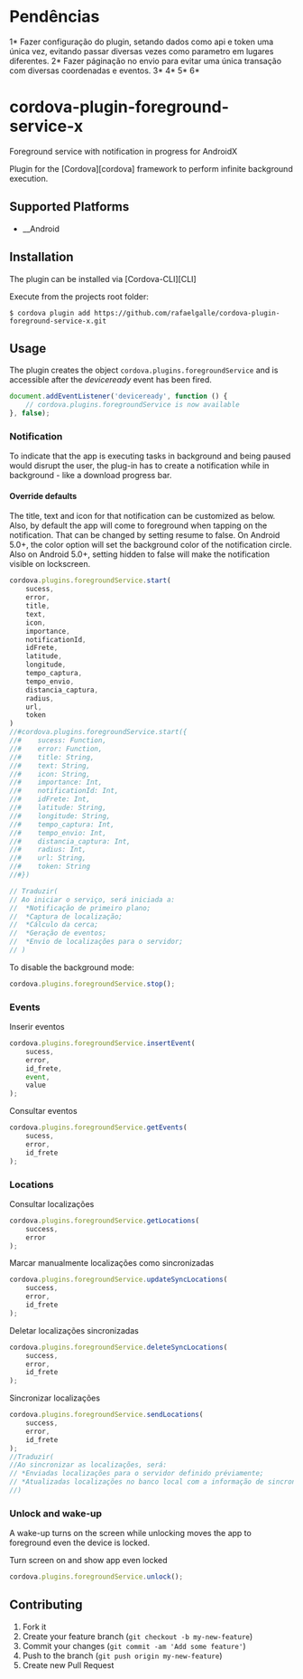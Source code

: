 # Pendências
1* Fazer configuração do plugin, setando dados como api e token uma única vez, evitando passar diversas vezes como parametro em lugares diferentes.
2* Fazer páginação no envio para evitar uma única transação com diversas coordenadas e eventos.
3*
4*
5*
6*


# cordova-plugin-foreground-service-x
 Foreground service with notification in progress for AndroidX

Plugin for the [Cordova][cordova] framework to perform infinite background execution.

## Supported Platforms
- __Android

## Installation
The plugin can be installed via [Cordova-CLI][CLI]

Execute from the projects root folder:

    $ cordova plugin add https://github.com/rafaelgalle/cordova-plugin-foreground-service-x.git

## Usage
The plugin creates the object `cordova.plugins.foregroundService` and is accessible after the *deviceready* event has been fired.

```js
document.addEventListener('deviceready', function () {
    // cordova.plugins.foregroundService is now available
}, false);
```


### Notification
To indicate that the app is executing tasks in background and being paused would disrupt the user, the plug-in has to create a notification while in background - like a download progress bar.

#### Override defaults
The title, text and icon for that notification can be customized as below. Also, by default the app will come to foreground when tapping on the notification. That can be changed by setting resume to false. On Android 5.0+, the color option will set the background color of the notification circle. Also on Android 5.0+, setting hidden to false will make the notification visible on lockscreen.

```js
cordova.plugins.foregroundService.start(
    sucess,				
    error,
    title,
    text,
    icon,
    importance,
    notificationId,
    idFrete,
    latitude,
    longitude,
    tempo_captura,
    tempo_envio,
    distancia_captura,
    radius,
    url,
    token
)
//#cordova.plugins.foregroundService.start({
//#    sucess: Function,				
//#    error: Function,
//#    title: String,
//#    text: String,
//#    icon: String,
//#    importance: Int,
//#    notificationId: Int,
//#    idFrete: Int,
//#    latitude: String,
//#    longitude: String,
//#    tempo_captura: Int,
//#    tempo_envio: Int,
//#    distancia_captura: Int,
//#    radius: Int,
//#    url: String,
//#    token: String
//#})

// Traduzir(
// Ao iniciar o serviço, será iniciada a:
//  *Notificação de primeiro plano;
//  *Captura de localização;
//  *Cálculo da cerca;
//  *Geração de eventos;
//  *Envio de localizações para o servidor;
// )

```

To disable the background mode:
```js
cordova.plugins.foregroundService.stop();
```




### Events
Inserir eventos

```js
cordova.plugins.foregroundService.insertEvent(
    sucess,
    error,
    id_frete,
    event,
    value
);
```

Consultar eventos

```js
cordova.plugins.foregroundService.getEvents(
    sucess,
    error,
    id_frete
);
```

### Locations

Consultar localizações
```js
cordova.plugins.foregroundService.getLocations(
    success,
    error
);
```

Marcar manualmente localizações como sincronizadas
```js
cordova.plugins.foregroundService.updateSyncLocations(
    success,
    error,
    id_frete
);
```

Deletar localizações sincronizadas
```js
cordova.plugins.foregroundService.deleteSyncLocations(
    success,
    error,
    id_frete
);
```

Sincronizar localizações
```js
cordova.plugins.foregroundService.sendLocations(
    success,
    error,
    id_frete
);
//Traduzir(
//Ao sincronizar as localizações, será:
// *Enviadas localizações para o servidor definido préviamente;
// *Atualizadas localizações no banco local com a informação de sincronizado = 'Sim';
//)
```

### Unlock and wake-up
A wake-up turns on the screen while unlocking moves the app to foreground even the device is locked.

Turn screen on and show app even locked
```js
cordova.plugins.foregroundService.unlock();
```


## Contributing

1. Fork it
2. Create your feature branch (`git checkout -b my-new-feature`)
3. Commit your changes (`git commit -am 'Add some feature'`)
4. Push to the branch (`git push origin my-new-feature`)
5. Create new Pull Request
